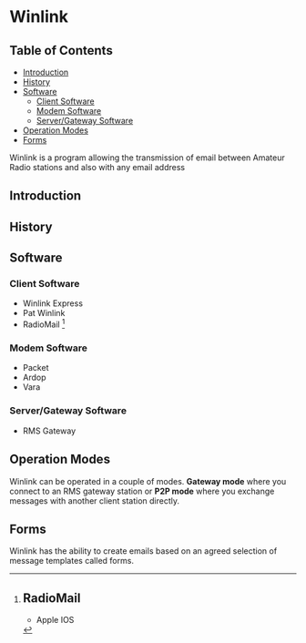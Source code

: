 # Winlink <!-- omit from toc -->

## Table of Contents <!-- omit from toc -->

- [Introduction](#introduction)
- [History](#history)
- [Software](#software)
  - [Client Software](#client-software)
  - [Modem Software](#modem-software)
  - [Server/Gateway Software](#servergateway-software)
- [Operation Modes](#operation-modes)
- [Forms](#forms)


Winlink is a program allowing the transmission of email between Amateur Radio stations and also with any email address 

## Introduction

## History

## Software

### Client Software

* Winlink Express
* Pat Winlink
* RadioMail [^1]

### Modem Software

* Packet
* Ardop
* Vara

### Server/Gateway Software

* RMS Gateway

## Operation Modes

Winlink can be operated in a couple of modes. **Gateway mode** where you connect to an RMS gateway station or **P2P mode** where you exchange messages with another client station directly.

## Forms

Winlink has the ability to create emails based on an agreed selection of message templates called forms. 

[^1]:
    ## RadioMail

    * Apple IOS

